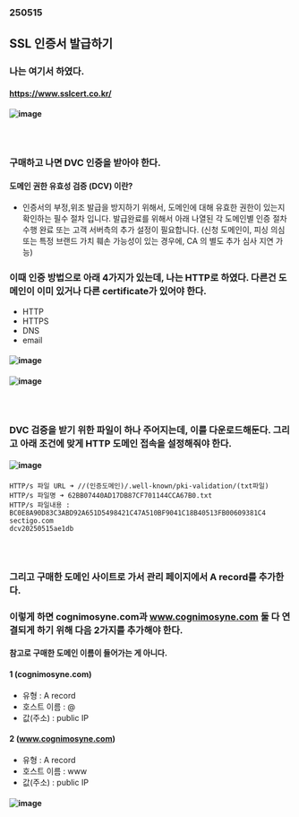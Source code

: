 ### 250515
## SSL 인증서 발급하기
### 나는 여기서 하였다.
#### https://www.sslcert.co.kr/
#### ![image](https://github.com/user-attachments/assets/2fd915e0-ba4d-4c16-a9b0-10c8cab91c3c)
### <br/>

### 구매하고 나면 DVC 인증을 받아야 한다. 
#### 도메인 권한 유효성 검증 (DCV) 이란?
- 인증서의 부정,위조 발급을 방지하기 위해서, 도메인에 대해 유효한 권한이 있는지 확인하는 필수 절차 입니다. 발급완료를 위해서 아래 나열된 각 도메인별 인증 절차 수행 완료 또는 고객 서버측의 추가 설정이 필요합니다. (신청 도메인이, 피싱 의심 또는 특정 브랜드 가치 훼손 가능성이 있는 경우에, CA 의 별도 추가 심사 지연 가능)
### 이때 인증 방법으로 아래 4가지가 있는데, 나는 HTTP로 하였다. 다른건 도메인이 이미 있거나 다른 certificate가 있어야 한다.
- HTTP
- HTTPS
- DNS
- email
#### ![image](https://github.com/user-attachments/assets/5958aa00-23bb-4379-9af2-2f8d82cf1480)
#### ![image](https://github.com/user-attachments/assets/ae0bcc67-8a07-40ff-9110-be72fa428d22)
### <br/>

### DVC 검증을 받기 위한 파일이 하나 주어지는데, 이를 다운로드해둔다. 그리고 아래 조건에 맞게 HTTP 도메인 접속을 설정해줘야 한다.
#### ![image](https://github.com/user-attachments/assets/992a5991-ac7d-4457-a1f9-15ad15ad114e)
```
HTTP/s 파일 URL ➜ //(인증도메인)/.well-known/pki-validation/(txt파일)
HTTP/s 파일명 ➜ 62BB07440AD17DB87CF701144CCA67B0.txt 
HTTP/s 파일내용 :
BC0E8A90D83C3ABD92A651D5498421C47A510BF9041C18B40513FB00609381C4
sectigo.com
dcv20250515ae1db
```
### <br/>

### 그리고 구매한 도메인 사이트로 가서 관리 페이지에서 A record를 추가한다.
### 이렇게 하면 cognimosyne.com과 www.cognimosyne.com 둘 다 연결되게 하기 위해 다음 2가지를 추가해야 한다.
#### 참고로 구매한 도메인 이름이 들어가는 게 아니다.
#### 1 (cognimosyne.com)
- 유형 : A record
- 호스트 이름 : @
- 값(주소) : public IP
#### 2 (www.cognimosyne.com)
- 유형 : A record
- 호스트 이름 : www
- 값(주소) : public IP
#### ![image](https://github.com/user-attachments/assets/6ced1c59-d7e7-43c7-add0-1fd52ad086b0)
### <br/>

